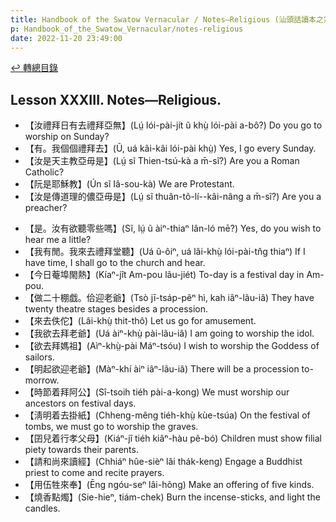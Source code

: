 ```yaml
---
title: Handbook of the Swatow Vernacular / Notes—Religious (汕頭話讀本之宗教(補))
p: Handbook_of_the_Swatow_Vernacular/notes-religious
date: 2022-11-20 23:49:00
---
```


[↩️ 轉總目錄](/Handbook_of_the_Swatow_Vernacular)

## Lesson XXXIII. Notes—Religious.

* 【汝禮拜日有去禮拜亞無】(Lṳ́ lói-pài-jít ũ khṳ̀ lói-pài a-bô?) Do you go to worship on Sunday?
* 【有。我個個禮拜去】(Ũ, uá kâi-kâi lói-pài khṳ̀) Yes, I go every Sunday.
* 【汝是天主教亞毋是】(Lṳ́ sĩ Thien-tsú-kà a m̄-sĩ?) Are you a Roman Catholic?
* 【阮是耶穌教】(Ún sĩ Iâ-sou-kà) We are Protestant.
* 【汝是傳道理的儂亞毋是】(Lṳ́ sĩ thuân-tõ-lí--kâi-nâng a m̄-sĩ?) Are you a preacher?
<!--more-->
* 【是。汝有欲聽零些嗎】(Sĩ, lṳ́ ũ àiⁿ-thiaⁿ lân-ló mē?) Yes, do you wish to hear me a little?
* 【我有閒。我來去禮拜堂聽】(Uá ũ-ôiⁿ, uá lâi-khṳ̀ lói-pài-tn̂g thiaⁿ) If I have time, I shall go to the church and hear.
* 【今日菴埠閙熱】(Kíaⁿ-jît Am-pou lãu-jiét) To-day is a festival day in Am-pou.
* 【做二十棚戯。佮迎老爺】(Tsò jī-tsáp-pêⁿ hì, kah iâⁿ-lãu-iâ) They have twenty theatre stages besides a procession.
* 【來去佚佗】(Lâi-khṳ̀ thit-thô) Let us go for amusement.
* 【我欲去拜老爺】(Uá àiⁿ-khṳ̀ pài-lãu-iâ) I am going to worship the idol.
* 【欲去拜媽祖】(Aìⁿ-khṳ̀-pài Máⁿ-tsóu) I wish to worship the Goddess of sailors.
* 【明起欲迎老爺】(Màⁿ-khí àiⁿ iâⁿ-lãu-iâ) There will be a procession to-morrow.
* 【時節着拜阿公】(Sî-tsoih tiéh pài-a-kong) We must worship our ancestors on festival days.
* 【淸明着去掛紙】(Chheng-mêng tiéh-khṳ̀ kùe-tsúa) On the festival of tombs, we must go to worship the graves.
* 【囝兒着行孝父母】(Kiáⁿ-jî tiéh kiâⁿ-hàu pẽ-bó) Children must show filial piety towards their parents.
* 【請和尚來讀經】(Chhiáⁿ hûe-sièⁿ lâi thák-keng) Engage a Buddhist priest to come and recite prayers.
* 【用伍牲來奉】(Ēng ngóu-seⁿ lâi-hõng) Make an offering of five kinds.
* 【燒香點燭】(Sie-hieⁿ, tiám-chek) Burn the incense-sticks, and light the candles.
